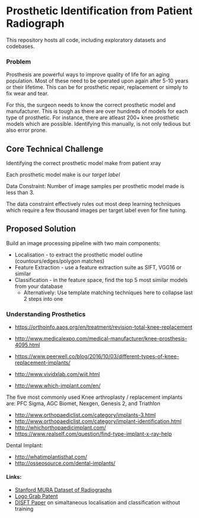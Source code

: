 # Prosthetic Identification from Patient Radiograph

This repository hosts all code, including exploratory datasets and codebases. 

### Problem
Prosthesis are powerful ways to improve quality of life for an aging population. Most of these need to be operated upon again after 5-10 years or their lifetime. This can be for prosthetic repair, replacement or simply to fix wear and tear. 


For this, the surgeon needs to know the correct prosthetic model and manufacturer. This is tough as there are over hundreds of models for each type of prosthetic. For instance, there are atleast 200+ knee prosthetic models which are possible. Identifying this manually, is not only tedious but also error prone.

## Core Technical Challenge
Identifying the correct prosthetic model make from patient xray

Each prosthetic model make is our *target label*

Data Constraint: Number of image samples per prosthetic model made is less than 3.

The data constraint effectively rules out most deep learning techniques which require a few thousand images per target label even for fine tuning.

## Proposed Solution

Build an image processing pipeline with two main components: 
- Localisation - to extract the prosthetic model outline (countours/edges/polygon matches) 
- Feature Extraction - use a feature extraction suite as SIFT, VGG16 or similar 
- Classification - in the feature space, find the top 5 most similar models from your database
  - Alternatively: Use template matching techniques here to collapse last 2 steps into one

### Understanding Prosthetics
- https://orthoinfo.aaos.org/en/treatment/revision-total-knee-replacement
- http://www.medicalexpo.com/medical-manufacturer/knee-prosthesis-4095.html
- https://www.peerwell.co/blog/2016/10/03/different-types-of-knee-replacement-implants/

- http://www.vividxlab.com/wiit.html
- http://www.which-implant.com/en/

The five most commonly used Knee arthroplasty / replacement implants are: PFC Sigma, AGC Biomet, Nexgen, Genesis 2, and Triathlon

- http://www.orthopaediclist.com/category/implants-3.html
- http://www.orthopaediclist.com/category/implant-identification.html
- http://whichorthopaedicimplant.com/
- https://www.realself.com/question/find-type-implant-x-ray-help

Dental Implant:

- http://whatimplantisthat.com/
- http://osseosource.com/dental-implants/


#### Links: 
- [Stanford MURA Dataset of Radiographs](https://stanfordmlgroup.github.io/competitions/mura/)
- [Logo Grab Patent](https://patents.google.com/patent/US20160162758A1/en)
- [DISFT Paper](https://ieeexplore.ieee.org/stamp/stamp.jsp?arnumber=6180045) on simaltaneous localisation and classification without training
